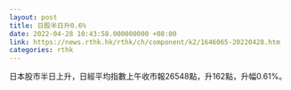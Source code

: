 ```yaml
---
layout: post
title: 日股半日升0.6%
date: 2022-04-28 10:43:58.000000000 +08:00
link: https://news.rthk.hk/rthk/ch/component/k2/1646065-20220428.htm
categories: rthk
---
```


日本股市半日上升，日經平均指數上午收市報26548點，升162點，升幅0.61%。
